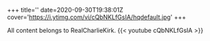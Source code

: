 +++
title=''
date=2020-09-30T19:38:01Z
cover='https://i.ytimg.com/vi/cQbNKLfGsIA/hqdefault.jpg'
+++

All content belongs to RealCharlieKirk.
{{< youtube cQbNKLfGsIA >}}
